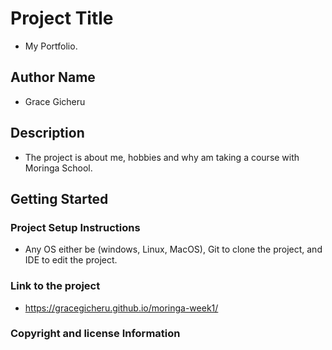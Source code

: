 # Project Title

* My Portfolio.

## Author Name

* Grace Gicheru

## Description
* The project is about me, hobbies and why am taking a course with Moringa School. 

## Getting Started

### Project Setup Instructions

* Any OS either be (windows, Linux, MacOS),  Git to clone the project, and IDE to edit the project.

### Link to the project

* https://gracegicheru.github.io/moringa-week1/

### Copyright and license Information

